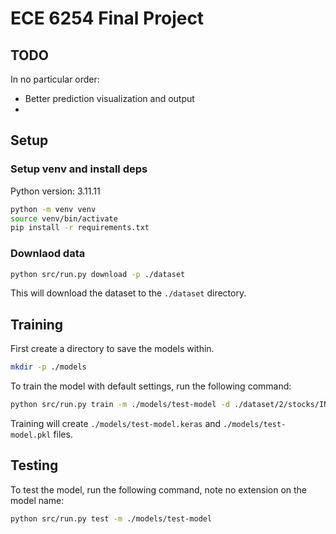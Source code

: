 # ECE 6254 Final Project

## TODO
In no particular order:
- Better prediction visualization and output
- 

## Setup

### Setup venv and install deps
Python version: 3.11.11

```bash
python -m venv venv
source venv/bin/activate
pip install -r requirements.txt
```

### Downlaod data
```bash
python src/run.py download -p ./dataset
```
This will download the dataset to the `./dataset` directory.


## Training
First create a directory to save the models within.

``` bash
mkdir -p ./models
```

To train the model with default settings, run the following command:
``` bash
python src/run.py train -m ./models/test-model -d ./dataset/2/stocks/INTC.csv
```
Training will create `./models/test-model.keras` and `./models/test-model.pkl` files.


## Testing
To test the model, run the following command, note no extension on the model name:
``` bash
python src/run.py test -m ./models/test-model
```